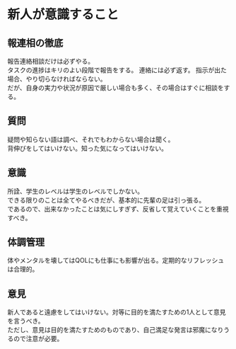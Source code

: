 # 新人が意識すること

## 報連相の徹底
報告連絡相談だけは必ずやる。  
タスクの進捗はキリのよい段階で報告をする。 
連絡には必ず返す。
指示が出た場合、やり切らなければならない。  
だが、自身の実力や状況が原因で厳しい場合も多く、その場合はすぐに相談をする。

## 質問
疑問や知らない語は調べ、それでもわからない場合は聞く。  
背伸びをしてはいけない。知った気になってはいけない。

## 意識
所詮、学生のレベルは学生のレベルでしかない。  
できる限りのことは全てやるべきだが、基本的に先輩の足は引っ張る。  
であるので、出来なかったことは気にしすぎず、反省して覚えていくことを重視すべき。  

## 体調管理
体やメンタルを壊してはQOLにも仕事にも影響が出る。定期的なリフレッシュは合理的。

## 意見
新人であると遠慮をしてはいけない。対等に目的を満たすための1人として意見を言うべき。  
ただし、意見は目的を満たすためのものであり、自己満足な発言は邪魔になりうるので注意が必要。


